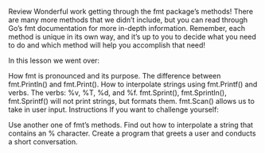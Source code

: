 Review
Wonderful work getting through the fmt package’s methods! There are many more methods that we didn’t include, but you can read through Go’s fmt documentation for more in-depth information. Remember, each method is unique in its own way, and it’s up to you to decide what you need to do and which method will help you accomplish that need!

In this lesson we went over:

How fmt is pronounced and its purpose.
The difference between fmt.Println() and fmt.Print().
How to interpolate strings using fmt.Printf() and verbs.
The verbs: %v, %T, %d, and %f.
fmt.Sprint(), fmt.Sprintln(), fmt.Sprintf() will not print strings, but formats them.
fmt.Scan() allows us to take in user input.
Instructions
If you want to challenge yourself:

Use another one of fmt’s methods.
Find out how to interpolate a string that contains an % character.
Create a program that greets a user and conducts a short conversation.
